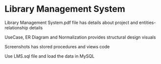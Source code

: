# Library Management System

Library Management System.pdf file has details about project and entities-relationship details

UseCase, ER Diagram and Normalization provides structural design visuals

Screenshots has stored procedures and views code

Use LMS.sql file and load the data in MySQL



